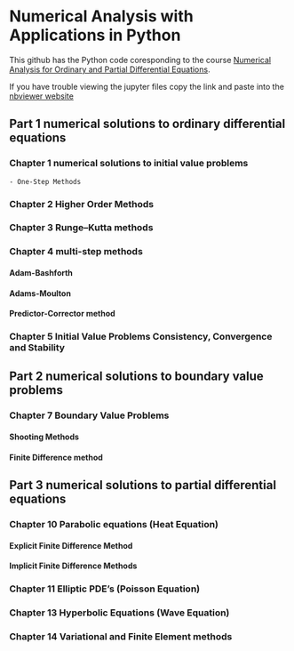 # Numerical Analysis with Applications in Python
This github has the Python code coresponding to the course [Numerical Analysis for Ordinary and Partial Differential Equations](https://johnsbutler.netlify.com/files/Teaching/Numerical_Analysis_for_Differential_Equations.pdf).

If you have trouble viewing the jupyter files copy the link and paste into the [nbviewer website](https://nbviewer.jupyter.org)


## Part 1 numerical solutions to ordinary differential equations 

### Chapter 1 numerical solutions to initial value problems
    - One-Step Methods 

### Chapter 2 Higher Order Methods 

### Chapter 3 Runge–Kutta methods 

### Chapter 4 multi-step methods
#### Adam-Bashforth
#### Adams-Moulton
#### Predictor-Corrector method

### Chapter 5 Initial Value Problems Consistency, Convergence and Stability

## Part 2 numerical solutions to boundary value problems

### Chapter 7 Boundary Value Problems
####  Shooting Methods 
####  Finite Difference method

## Part 3 numerical solutions to partial differential equations

### Chapter 10 Parabolic equations (Heat Equation)
#### Explicit Finite Difference Method
#### Implicit Finite Difference Methods
### Chapter 11 Elliptic PDE’s (Poisson Equation)
### Chapter 13 Hyperbolic Equations (Wave Equation)
### Chapter 14 Variational and Finite Element methods 

